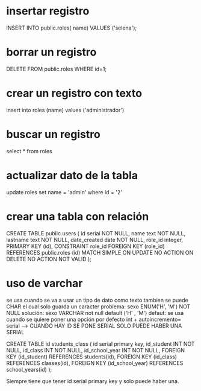 # insertar registro
INSERT INTO public.roles(
	 name)
	VALUES ('selena');
# borrar un registro
DELETE FROM public.roles
	WHERE id=1;
# crear un registro con texto
insert into roles 
(name) 
values ('administrador')
# buscar un registro 
select * from roles
# actualizar dato de la tabla
update roles 
set name = 'admin'
where id = '2'
# crear una tabla con relación
CREATE TABLE public.users
(
    id serial NOT NULL,
    name text NOT NULL,
    lastname text NOT NULL,
    date_created date NOT NULL,
    role_id integer,
    PRIMARY KEY (id),
    CONSTRAINT role_id FOREIGN KEY (role_id)
        REFERENCES public.roles (id) MATCH SIMPLE
        ON UPDATE NO ACTION
        ON DELETE NO ACTION
        NOT VALID
);
# uso de varchar
se usa cuando se va a usar un tipo de dato como texto tambien se puede CHAR el cual solo guarda un caracter
problema: sexo ENUM('H', 'M') NOT NULL 
solución: sexo VARCHAR not null default ('H' , 'M')
defaut: se usa cuando se quiere poner una opción por defecto
int + autoincremento= serial --> CUANDO HAY ID SE PONE SERIAL SOLO PUEDE HABER UNA SERIAL

CREATE TABLE id students_class (
    id serial primary key,
    id_student INT NOT NULL,
    id_class INT NOT NULL,
    id_school_year INT NOT NULL,
    FOREIGN KEY (id_student) REFERENCES students(id),
    FOREIGN KEY (id_class) REFERENCES classes(id),
    FOREIGN KEY (id_school_year) REFERENCES school_years(id)
);

Siempre tiene que tener id serial primary key y solo puede haber una. 